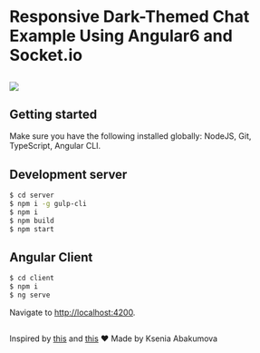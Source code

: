 Responsive Dark-Themed Chat Example Using Angular6 and Socket.io
=========================================

## 

![](https://kabakumova.com/media/chat-demo2.gif?raw=true)

## Getting started

Make sure you have the following installed globally: NodeJS, Git, TypeScript, Angular CLI.

## Development server

```bash
$ cd server
$ npm i -g gulp-cli
$ npm i
$ npm build
$ npm start
```

## Angular Client

```bash
$ cd client
$ npm i
$ ng serve
```
Navigate to [http://localhost:4200](http://localhost:4200/).

## 
## 

Inspired by [this](https://codepen.io/supah/pen/jqOBqp) and [this](https://medium.com/dailyjs/real-time-apps-with-typescript-integrating-web-sockets-node-angular-e2b57cbd1ec1) ❤️ Made by Ksenia Abakumova

